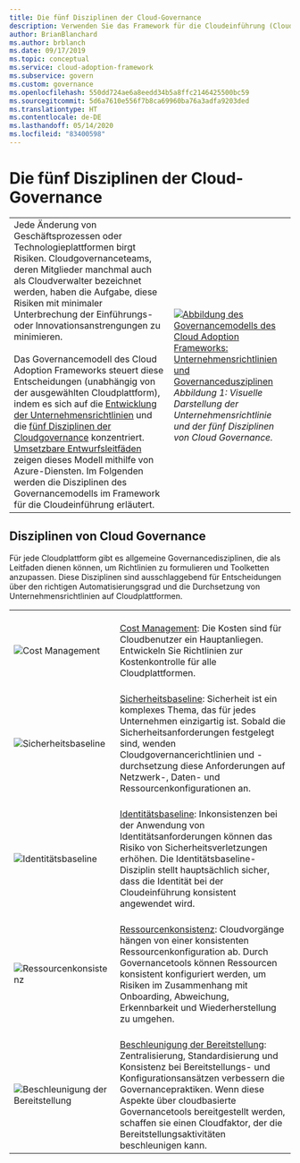 ```yaml
---
title: Die fünf Disziplinen der Cloud-Governance
description: Verwenden Sie das Framework für die Cloudeinführung (Cloud Adoption Framework) für Azure, um sich über Kostenverwaltung, Bereitstellungsbeschleunigung, Identitätsbaseline, Ressourcenkonsistenz und Sicherheitsbaseline zu informieren.
author: BrianBlanchard
ms.author: brblanch
ms.date: 09/17/2019
ms.topic: conceptual
ms.service: cloud-adoption-framework
ms.subservice: govern
ms.custom: governance
ms.openlocfilehash: 550dd724ae6a8eedd34b5a8ffc2146425500bc59
ms.sourcegitcommit: 5d6a7610e556f7b8ca69960ba76a3adfa9203ded
ms.translationtype: HT
ms.contentlocale: de-DE
ms.lasthandoff: 05/14/2020
ms.locfileid: "83400598"
---
```

# <a name="the-five-disciplines-of-cloud-governance"></a>Die fünf Disziplinen der Cloud-Governance

<!-- docsTest:ignore "Disciplines of Cloud Governance" "Cost Management" "Deployment Acceleration" "Identity Baseline" "Resource Consistency" "Security Baseline" -->
<!-- markdownlint-disable MD033 -->

| | |
|---|---|
| Jede Änderung von Geschäftsprozessen oder Technologieplattformen birgt Risiken. Cloudgovernanceteams, deren Mitglieder manchmal auch als Cloudverwalter bezeichnet werden, haben die Aufgabe, diese Risiken mit minimaler Unterbrechung der Einführungs- oder Innovationsanstrengungen zu minimieren. <br><br> Das Governancemodell des Cloud Adoption Frameworks steuert diese Entscheidungen (unabhängig von der ausgewählten Cloudplattform), indem es sich auf die [Entwicklung der Unternehmensrichtlinien](./corporate-policy.md) und die [fünf Disziplinen der Cloudgovernance](#disciplines-of-cloud-governance) konzentriert. [Umsetzbare Entwurfsleitfäden](./guides/index.md) zeigen dieses Modell mithilfe von Azure-Diensten. Im Folgenden werden die Disziplinen des Governancemodells im Framework für die Cloudeinführung erläutert. | <br><br> [![Abbildung des Governancemodells des Cloud Adoption Frameworks: Unternehmensrichtlinien und Governancedusziplinen](../_images/operational-transformation-govern-thumbnail.png)](../_images/operational-transformation-govern-large.png#lightbox) <br> _Abbildung 1: Visuelle Darstellung der Unternehmensrichtlinie und der fünf Disziplinen von Cloud Governance._ |

## <a name="disciplines-of-cloud-governance"></a>Disziplinen von Cloud Governance

Für jede Cloudplattform gibt es allgemeine Governancedisziplinen, die als Leitfaden dienen können, um Richtlinien zu formulieren und Toolketten anzupassen. Diese Disziplinen sind ausschlaggebend für Entscheidungen über den richtigen Automatisierungsgrad und die Durchsetzung von Unternehmensrichtlinien auf Cloudplattformen.

| | |
|---|---|
| <br> ![Cost Management](../_images/govern/cost-management.png) | <br> [Cost Management](./cost-management/index.md): Die Kosten sind für Cloudbenutzer ein Hauptanliegen. Entwickeln Sie Richtlinien zur Kostenkontrolle für alle Cloudplattformen. |
| <br> ![Sicherheitsbaseline](../_images/govern/security-baseline.png) | <br> [Sicherheitsbaseline](./security-baseline/index.md): Sicherheit ist ein komplexes Thema, das für jedes Unternehmen einzigartig ist. Sobald die Sicherheitsanforderungen festgelegt sind, wenden Cloudgovernancerichtlinien und -durchsetzung diese Anforderungen auf Netzwerk-, Daten- und Ressourcenkonfigurationen an.|
| <br> ![Identitätsbaseline](../_images/govern/identity-baseline.png) | <br> [Identitätsbaseline](./identity-baseline/index.md): Inkonsistenzen bei der Anwendung von Identitätsanforderungen können das Risiko von Sicherheitsverletzungen erhöhen. Die Identitätsbaseline-Disziplin stellt hauptsächlich sicher, dass die Identität bei der Cloudeinführung konsistent angewendet wird. |
| <br> ![Ressourcenkonsistenz](../_images/govern/resource-consistency.png) | <br> [Ressourcenkonsistenz](./resource-consistency/index.md): Cloudvorgänge hängen von einer konsistenten Ressourcenkonfiguration ab. Durch Governancetools können Ressourcen konsistent konfiguriert werden, um Risiken im Zusammenhang mit Onboarding, Abweichung, Erkennbarkeit und Wiederherstellung zu umgehen. |
| <br> ![Beschleunigung der Bereitstellung](../_images/govern/deployment-acceleration.png) | <br> [Beschleunigung der Bereitstellung](./deployment-acceleration/index.md): Zentralisierung, Standardisierung und Konsistenz bei Bereitstellungs- und Konfigurationsansätzen verbessern die Governancepraktiken. Wenn diese Aspekte über cloudbasierte Governancetools bereitgestellt werden, schaffen sie einen Cloudfaktor, der die Bereitstellungsaktivitäten beschleunigen kann. |
